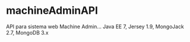 # machineAdminAPI
API para sistema web Machine Admin... Java EE 7, Jersey 1.9, MongoJack 2.7, MongoDB 3.x
